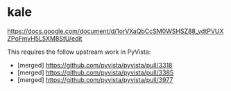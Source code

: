 # kale

https://docs.google.com/document/d/1orVXaQbCcSM0WSHSZ88_vdtPVUXZPoFmvH5L5XM8StU/edit

This requires the follow upstream work in PyVista:

- [merged] https://github.com/pyvista/pyvista/pull/3318
- [merged] https://github.com/pyvista/pyvista/pull/3385
- [merged] https://github.com/pyvista/pyvista/pull/3977
